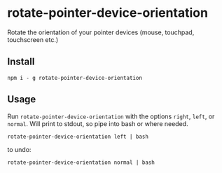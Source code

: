 # rotate-pointer-device-orientation
Rotate the orientation of your pointer devices (mouse, touchpad, touchscreen etc.)

## Install
```
npm i - g rotate-pointer-device-orientation
```

## Usage
Run `rotate-pointer-device-orientation` with the options `right`, `left`, or `normal`. Will print to stdout, so pipe into bash or where needed.
```
rotate-pointer-device-orientation left | bash
```
to undo:
```
rotate-pointer-device-orientation normal | bash
```
